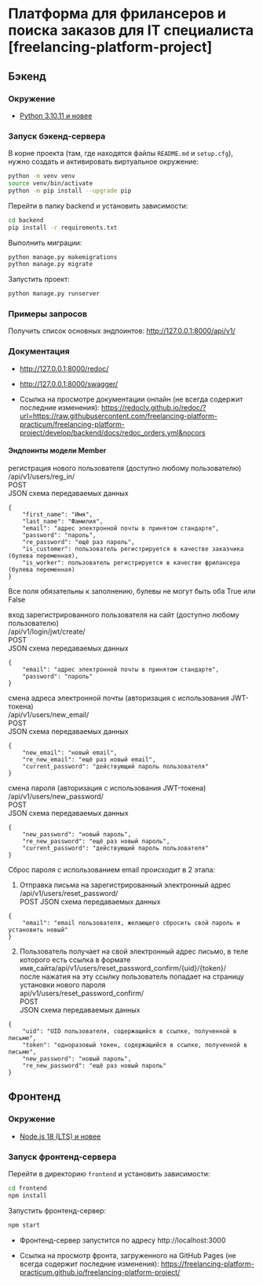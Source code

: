 # Платформа для фрилансеров и поиска заказов для IT специалиста [freelancing-platform-project]

## Бэкенд

### Окружение

- [Python 3.10.11 и новее](https://www.python.org/downloads/)

### Запуск бэкенд-сервера

В корне проекта (там, где находятся файлы `README.md` и `setup.cfg`),
нужно создать и активировать виртуальное окружение:

```sh
python -m venv venv
source venv/bin/activate
python -m pip install --upgrade pip
```

Перейти в папку backend и установить зависимости:

```sh
cd backend
pip install -r requirements.txt
```

Выполнить миграции:

```sh
python manage.py makemigrations
python manage.py migrate
```

Запустить проект:

```sh
python manage.py runserver
```

### Примеры запросов

Получить список основных эндпоинтов: http://127.0.0.1:8000/api/v1/

### Документация

- http://127.0.0.1:8000/redoc/

- http://127.0.0.1:8000/swagger/

- Ссылка на просмотре документации онлайн (не всегда содержит последние изменения):
https://redocly.github.io/redoc/?url=https://raw.githubusercontent.com/freelancing-platform-practicum/freelancing-platform-project/develop/backend/docs/redoc_orders.yml&nocors

#### Эндпоинты модели Member

регистрация нового пользователя (доступно любому пользователю)  
/api/v1/users/reg_in/  
POST  
JSON схема передаваемых данных

```jsom
{
    "first_name": "Имя",
    "last_name": "Фамилия",
    "email": "адрес электронной почты в принятом стандарте",
    "password": "пароль",
    "re_password": "ещё раз пароль",
    "is_customer": пользователь регистрируется в качестве заказчика (булева переменная),
    "is_worker": пользователь регистрируется в качестве фрилансера (булева переменная)
}
```

Все поля обязательны к заполнению, булевы не могут быть оба True или False

вход зарегистрированного пользователя на сайт (доступно любому пользователю)  
/api/v1/login/jwt/create/  
POST  
JSON схема передаваемых данных

```jsom
{
    "email": "адрес электронной почты в принятом стандарте",
    "password": "пароль"
}
```

смена адреса электронной почты (авторизация с использования JWT-токена)  
/api/v1/users/new_email/  
POST  
JSON схема передаваемых данных

```jsom
{
    "new_email": "новый email",
    "re_new_email": "ещё раз новый email",
    "current_password": "действующий пароль пользователя"
}
```

смена пароля (авторизация с использования JWT-токена)  
/api/v1/users/new_password/  
POST  
JSON схема передаваемых данных

```jsom
{
    "new_password": "новый пароль",
    "re_new_password": "ещё раз новый пароль",
    "current_password": "действующий пароль пользователя"
}
```

Сброс пароля с использованием email происходит в 2 этапа:

1. Отправка письма на зарегистрированный электронный адрес
   /api/v1/users/reset_password/  
   POST
   JSON схема передаваемых данных

```jsom
{
    "email": "email пользователя, желающего сбросить свой пароль и установить новый"
}
```

2. Пользователь получает на свой электронный адрес письмо, в теле которого есть ссылка в формате  
   имя_сайта/api/v1/users/reset_password_confirm/{uid}/{token}/  
   после нажатия на эту ссылку пользователь попадает на страницу установки нового пароля  
   api/v1/users/reset_password_confirm/  
   POST  
   JSON схема передаваемых данных

```jsom
{
    "uid": "UID пользователя, содержащийся в ссылке, полученной в письме",
    "token": "одноразовый токен, содержащийся в ссылке, полученной в письме",
    "new_password": "новый пароль",
    "re_new_password": "ещё раз новый пароль"
}
```

## Фронтенд

### Окружение

- [Node.js 18 (LTS) и новее](https://nodejs.org/en/download)

### Запуск фронтенд-сервера

Перейти в директорию `frontend` и установить зависимости:

```sh
cd frontend
npm install
```

Запустить фронтенд-сервер:

```sh
npm start
```

- Фронтенд-сервер запустится по адресу http://localhost:3000

- Ссылка на просмотр фронта, загруженного на GitHub Pages (не всегда содержит последние изменения):
https://freelancing-platform-practicum.github.io/freelancing-platform-project/
